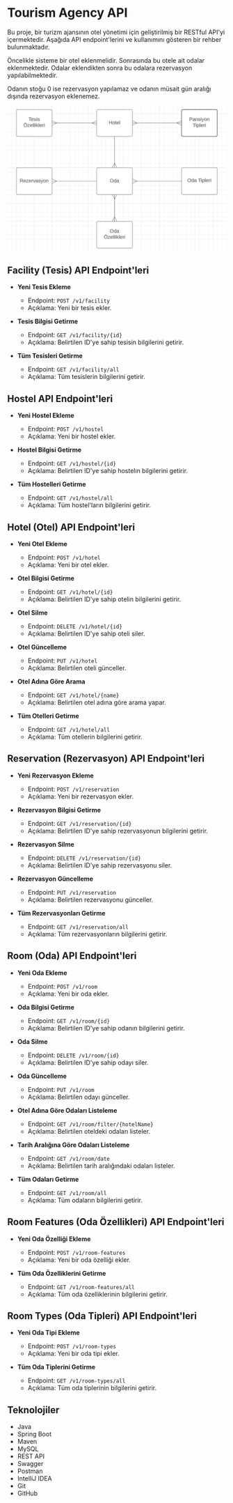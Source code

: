 # Tourism Agency API

Bu proje, bir turizm ajansının otel yönetimi için geliştirilmiş bir RESTful API'yi içermektedir. Aşağıda API endpoint'lerini ve kullanımını gösteren bir rehber bulunmaktadır.

Öncelikle sisteme bir otel eklenmelidir. Sonrasında bu otele ait odalar eklenmektedir. Odalar eklendikten sonra bu odalara rezervasyon yapılabilmektedir.

Odanın stoğu 0 ise rezervasyon yapılamaz ve odanın müsait gün aralığı dışında rezervasyon eklenemez.

![Diagram](tourismAgency/src/main/java/dev/patika/tourismAgency/assets/uml.png)


## Facility (Tesis) API Endpoint'leri

- **Yeni Tesis Ekleme**
    - Endpoint: `POST /v1/facility`
    - Açıklama: Yeni bir tesis ekler.

- **Tesis Bilgisi Getirme**
    - Endpoint: `GET /v1/facility/{id}`
    - Açıklama: Belirtilen ID'ye sahip tesisin bilgilerini getirir.

- **Tüm Tesisleri Getirme**
    - Endpoint: `GET /v1/facility/all`
    - Açıklama: Tüm tesislerin bilgilerini getirir.

## Hostel API Endpoint'leri

- **Yeni Hostel Ekleme**
    - Endpoint: `POST /v1/hostel`
    - Açıklama: Yeni bir hostel ekler.

- **Hostel Bilgisi Getirme**
    - Endpoint: `GET /v1/hostel/{id}`
    - Açıklama: Belirtilen ID'ye sahip hostelın bilgilerini getirir.

- **Tüm Hostelleri Getirme**
    - Endpoint: `GET /v1/hostel/all`
    - Açıklama: Tüm hostel'ların bilgilerini getirir.

## Hotel (Otel) API Endpoint'leri

- **Yeni Otel Ekleme**
    - Endpoint: `POST /v1/hotel`
    - Açıklama: Yeni bir otel ekler.

- **Otel Bilgisi Getirme**
    - Endpoint: `GET /v1/hotel/{id}`
    - Açıklama: Belirtilen ID'ye sahip otelin bilgilerini getirir.

- **Otel Silme**
    - Endpoint: `DELETE /v1/hotel/{id}`
    - Açıklama: Belirtilen ID'ye sahip oteli siler.

- **Otel Güncelleme**
    - Endpoint: `PUT /v1/hotel`
    - Açıklama: Belirtilen oteli günceller.

- **Otel Adına Göre Arama**
    - Endpoint: `GET /v1/hotel/{name}`
    - Açıklama: Belirtilen otel adına göre arama yapar.

- **Tüm Otelleri Getirme**
    - Endpoint: `GET /v1/hotel/all`
    - Açıklama: Tüm otellerin bilgilerini getirir.

## Reservation (Rezervasyon) API Endpoint'leri

- **Yeni Rezervasyon Ekleme**
    - Endpoint: `POST /v1/reservation`
    - Açıklama: Yeni bir rezervasyon ekler.

- **Rezervasyon Bilgisi Getirme**
    - Endpoint: `GET /v1/reservation/{id}`
    - Açıklama: Belirtilen ID'ye sahip rezervasyonun bilgilerini getirir.

- **Rezervasyon Silme**
    - Endpoint: `DELETE /v1/reservation/{id}`
    - Açıklama: Belirtilen ID'ye sahip rezervasyonu siler.

- **Rezervasyon Güncelleme**
    - Endpoint: `PUT /v1/reservation`
    - Açıklama: Belirtilen rezervasyonu günceller.

- **Tüm Rezervasyonları Getirme**
    - Endpoint: `GET /v1/reservation/all`
    - Açıklama: Tüm rezervasyonların bilgilerini getirir.


## Room (Oda) API Endpoint'leri

- **Yeni Oda Ekleme**
    - Endpoint: `POST /v1/room`
    - Açıklama: Yeni bir oda ekler.

- **Oda Bilgisi Getirme**
    - Endpoint: `GET /v1/room/{id}`
    - Açıklama: Belirtilen ID'ye sahip odanın bilgilerini getirir.

- **Oda Silme**
    - Endpoint: `DELETE /v1/room/{id}`
    - Açıklama: Belirtilen ID'ye sahip odayı siler.

- **Oda Güncelleme**
    - Endpoint: `PUT /v1/room`
    - Açıklama: Belirtilen odayı günceller.

- **Otel Adına Göre Odaları Listeleme**
    - Endpoint: `GET /v1/room/filter/{hotelName}`
    - Açıklama: Belirtilen oteldeki odaları listeler.

- **Tarih Aralığına Göre Odaları Listeleme**
    - Endpoint: `GET /v1/room/date`
    - Açıklama: Belirtilen tarih aralığındaki odaları listeler.

- **Tüm Odaları Getirme**
    - Endpoint: `GET /v1/room/all`
    - Açıklama: Tüm odaların bilgilerini getirir.


## Room Features (Oda Özellikleri) API Endpoint'leri

- **Yeni Oda Özelliği Ekleme**
    - Endpoint: `POST /v1/room-features`
    - Açıklama: Yeni bir oda özelliği ekler.

- **Tüm Oda Özelliklerini Getirme**
    - Endpoint: `GET /v1/room-features/all`
    - Açıklama: Tüm oda özelliklerinin bilgilerini getirir.

## Room Types (Oda Tipleri) API Endpoint'leri

- **Yeni Oda Tipi Ekleme**
    - Endpoint: `POST /v1/room-types`
    - Açıklama: Yeni bir oda tipi ekler.

- **Tüm Oda Tiplerini Getirme**
    - Endpoint: `GET /v1/room-types/all`
    - Açıklama: Tüm oda tiplerinin bilgilerini getirir.

## Teknolojiler
* Java
* Spring Boot
* Maven
* MySQL
* REST API
* Swagger
* Postman
* IntelliJ IDEA
* Git
* GitHub


